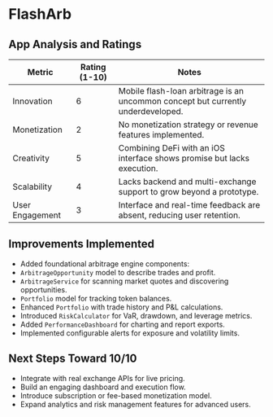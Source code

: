 # FlashArb

## App Analysis and Ratings

| Metric | Rating (1-10) | Notes |
|-------|---------------|-------|
| Innovation | 6 | Mobile flash-loan arbitrage is an uncommon concept but currently underdeveloped. |
| Monetization | 2 | No monetization strategy or revenue features implemented. |
| Creativity | 5 | Combining DeFi with an iOS interface shows promise but lacks execution. |
| Scalability | 4 | Lacks backend and multi-exchange support to grow beyond a prototype. |
| User Engagement | 3 | Interface and real-time feedback are absent, reducing user retention. |

## Improvements Implemented

- Added foundational arbitrage engine components:
- `ArbitrageOpportunity` model to describe trades and profit.
- `ArbitrageService` for scanning market quotes and discovering opportunities.
- `Portfolio` model for tracking token balances.
- Enhanced `Portfolio` with trade history and P&L calculations.
- Introduced `RiskCalculator` for VaR, drawdown, and leverage metrics.
- Added `PerformanceDashboard` for charting and report exports.
- Implemented configurable alerts for exposure and volatility limits.

## Next Steps Toward 10/10

- Integrate with real exchange APIs for live pricing.
- Build an engaging dashboard and execution flow.
- Introduce subscription or fee-based monetization model.
- Expand analytics and risk management features for advanced users.
